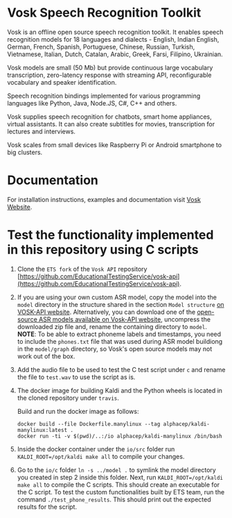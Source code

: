 # Vosk Speech Recognition Toolkit

Vosk is an offline open source speech recognition toolkit. It enables
speech recognition models for 18 languages and dialects - English, Indian
English, German, French, Spanish, Portuguese, Chinese, Russian, Turkish,
Vietnamese, Italian, Dutch, Catalan, Arabic, Greek, Farsi, Filipino,
Ukrainian.

Vosk models are small (50 Mb) but provide continuous large vocabulary
transcription, zero-latency response with streaming API, reconfigurable
vocabulary and speaker identification.

Speech recognition bindings implemented for various programming languages
like Python, Java, Node.JS, C#, C++ and others.

Vosk supplies speech recognition for chatbots, smart home appliances,
virtual assistants. It can also create subtitles for movies,
transcription for lectures and interviews.

Vosk scales from small devices like Raspberry Pi or Android smartphone to
big clusters.

# Documentation

For installation instructions, examples and documentation visit [Vosk
Website](https://alphacephei.com/vosk).

# Test the functionality implemented in this repository using C scripts

1. Clone the `ETS fork` of the `Vosk API` repository [https://github.com/EducationalTestingService/vosk-api](https://github.com/EducationalTestingService/vosk-api).

2. If you are using your own custom ASR model, copy the model into the `model` directory in the structure shared in the section `Model structure` [on VOSK-API website](https://alphacephei.com/vosk/models). Alternatively, you can download one of the [open-source ASR models available on Vosk-API website](https://alphacephei.com/vosk/models),  uncompress the downloaded zip file and, rename the containing directory to `model`.
**NOTE**: To be able to extract phoneme labels and timestamps, you need to include the `phones.txt` file that was used during ASR model buildiong in the `model/graph` directory, so Vosk's open source models may not work out of the box.

3. Add the audio file to be used to test the C test script under `c` and rename the file to `test.wav` to use the script as is. 

4. The docker image for building Kaldi and the Python wheels is located in the cloned repository under `travis`.

   Build and run the docker image as follows:

   ```
   docker build --file Dockerfile.manylinux --tag alphacep/kaldi-manylinux:latest .
   docker run -ti -v $(pwd)/..:/io alphacep/kaldi-manylinux /bin/bash
   ```

5. Inside the docker container under the `io/src` folder run `KALDI_ROOT=/opt/kaldi make all` to compile your changes.

6. Go to the `io/c` folder `ln -s ../model .` to symlink the model directory you created in step 2 inside this folder. Next, run `KALDI_ROOT=/opt/kaldi make all` to compile the C scripts. This should create an executable for the C script. To test the custom functionalities built by ETS team, run the command `./test_phone_results`. This should print out the expected results for the script.